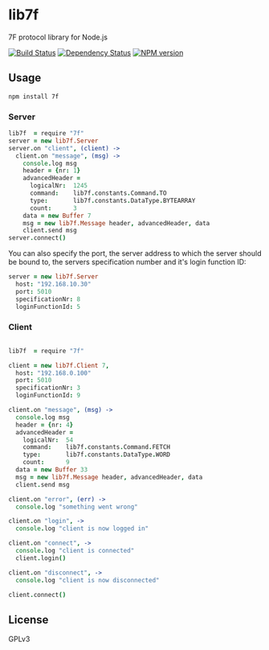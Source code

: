 # lib7f

7F protocol library for Node.js

[![Build Status](https://secure.travis-ci.org/flosse/node-7f.png)](http://travis-ci.org/flosse/node-7f)
[![Dependency Status](https://gemnasium.com/flosse/node-7f.png)](https://gemnasium.com/flosse/node-7f)
[![NPM version](https://badge.fury.io/js/7f.png)](http://badge.fury.io/js/7f)

## Usage

```shell
npm install 7f
```

### Server

```coffeescript
lib7f  = require "7f"
server = new lib7f.Server
server.on "client", (client) ->
  client.on "message", (msg) ->
    console.log msg
    header = {nr: 1}
    advancedHeader =
      logicalNr:  1245
      command:    lib7f.constants.Command.TO
      type:       lib7f.constants.DataType.BYTEARRAY
      count:      3
    data = new Buffer 7
    msg = new lib7f.Message header, advancedHeader, data
    client.send msg
server.connect()
```

You can also specify the port, the server address to which the server should be
bound to, the servers specification number and it's login function ID:

```coffeescript
server = new lib7f.Server
  host: "192.168.10.30"
  port: 5010
  specificationNr: 8
  loginFunctionId: 5
```

### Client
```coffeescript

lib7f  = require "7f"

client = new lib7f.Client 7,
  host: "192.168.0.100"
  port: 5010
  specificationNr: 3
  loginFunctionId: 9

client.on "message", (msg) ->
  console.log msg
  header = {nr: 4}
  advancedHeader =
    logicalNr:  54
    command:    lib7f.constants.Command.FETCH
    type:       lib7f.constants.DataType.WORD
    count:      9
  data = new Buffer 33
  msg = new lib7f.Message header, advancedHeader, data
  client.send msg

client.on "error", (err) ->
  console.log "something went wrong"

client.on "login", ->
  console.log "client is now logged in"

client.on "connect", ->
  console.log "client is connected"
  client.login()

client.on "disconnect", ->
  console.log "client is now disconnected"

client.connect()
```

## License

GPLv3
